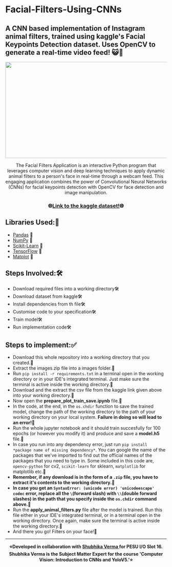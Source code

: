 # Facial-Filters-Using-CNNs
## A CNN based implementation of Instagram animal filters, trained using kaggle's Facial Keypoints Detection dataset. Uses OpenCV to generate a real-time video feed! 😺🚀

<div align="center">
<img src="https://github.com/probablyabdullah/Facial-Filters-Using-CNNs/assets/79295754/ed418f24-796f-4f28-90d6-860a63263eda" height = "300" width="580"></img>


The Facial Filters Application is an interactive Python program that leverages computer vision and deep learning techniques to apply dynamic animal filters to a person's face in real-time through a webcam feed. This engaging application combines the power of Convolutional Neural Networks (CNNs) for facial keypoints detection with OpenCV for face detection and image manipulation.


<h3>
  🌐<a href="https://www.kaggle.com/c/facial-keypoints-detection/data?select=training.zip" target='_blank'>Link to the kaggle dataset!</a>🌐
</h3>
</div>

## Libraries Used:📂

* [Pandas](https://pandas.pydata.org/) 🔗
* [NumPy](https://numpy.org/) 🔗
* [Scikit-Learn](https://scikit-learn.org/) 🔗
* [TensorFlow](https://www.tensorflow.org/) 🔗
* [Matplot](https://matplotlib.org/) 🔗

## Steps Involved:🛠️

* Download required files into a working directory🛠️<br>
* Download dataset from kaggle🛠️<br>
* Install dependencies from th file🛠️<br>
* Customise code to your specification🛠️<br>
* Train model🛠️<br>
* Run implementation code🛠️<br>

## Steps to implement:✅

* Download this whole repository into a working directory that you created.🧩
* Extract the images.zip file into a images folder.🧩
* Run `pip install -r requirements.txt` in a terminal open in the working directory or in your IDE's integrated terminal. Just make sure the terminal is active inside the working directory.🧩
* Download and the extract the csv file from the kaggle link given above into your working directory.🧩
* Now open the <b>prepare_plot_train_save.ipynb</b> file.🧩
* In the code, at the end, in the `os.chdir` function to save the trained model, change the path of the working directory to the path of your working directory on your local system. <b> Failure in doing so will lead to an error!</b>🧩
* Run the whole jupyter notebook and it should train succesfully for 100 epochs (or however you modify it) and produce and save a <b>model.h5</b> file.🧩
* In case you run into any dependency error, just run  `pip install *package name of missing dependency*`. You can google the name of the packages that we've imported to find out the official names of the packages that you need to type in. Some included in this code are, `opencv-python` for cv2, `scikit-learn` for sklearn, `matplotlib` for matplotlib etc.🧩
* <b>Remember, if any download is in the form of a `.zip` file, you have to extract it's contents to the working directory.</b>🧩
* <b>In case you get an `SyntaxError: (unicode error) 'unicodeescape' codec` error, replace all the `\`(forward slash) with `\\`(double forward slashes) in the path that you specify inside the `os.chdir` command above.</b>🧩
* Run the <b>apply_animal_filters.py</b> file after the model is trained. Run this file either in your IDE's integrated terminal, or in a terminal open in the working directory. Once again, make sure the terminal is active inside the working directory.🧩
* And there you go! Filters on your face!🧩

<hr>
<p align="center">
  <b>
⭐️Developed in collaboration with <a href="https://github.com/shubvrm"> Shubhika Verma </a> for PESU I/O Slot 16. Shubhika Verma is the Subject Matter Expert for the course 'Computer Vision: Introduction to CNNs and YoloV5.'⭐️
  </b>
</p>
